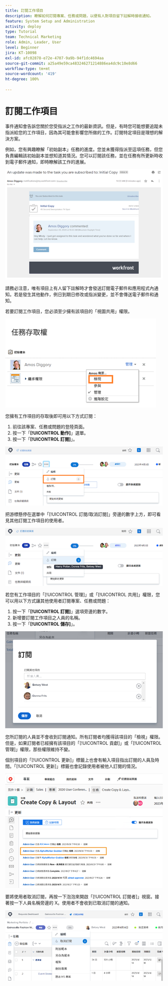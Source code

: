 ```yaml
---
title: 訂閱工作項目
description: 瞭解如何訂閱專案、任務或問題，以便有人對項目留下註解時接收通知。
feature: System Setup and Administration
activity: deploy
type: Tutorial
team: Technical Marketing
role: Admin, Leader, User
level: Beginner
jira: KT-10098
exl-id: afc02878-e72e-4707-9a9b-94f1dc4694aa
source-git-commit: a25a49e59ca483246271214886ea4dc9c10e8d66
workflow-type: tm+mt
source-wordcount: '419'
ht-degree: 100%

---
```


# 訂閱工作項目

事件通知會告訴您關於您受指派之工作的最新資訊。但是，有時您可能想要追蹤未指派給您的工作項目，因為其可能會影響您所做的工作。訂閱特定項目是理想的解決方案。

例如，您有興趣瞭解「初始副本」任務的進度。您並未獲得指派至這項任務，但您負責編輯該初始副本並想知道其情況。您可以訂閱該任務，並在任務有所更新時收到電子郵件通知，即時瞭解該工作的進展。

![來自任務訂閱的電子郵件](assets/admin-fund-user-notifications-10.png)

請務必注意，唯有項目上有人留下註解時才會發送訂閱電子郵件和應用程式內通知。若是發生其他動作，例日到期日修改或指派變更，並不會傳送電子郵件和通知。

若要訂閱工作項目，您必須至少擁有該項目的「視圖共用」權限。

![[!UICONTROL 任務存取]視窗](assets/admin-fund-user-notifications-11.png)

您擁有工作項目的存取後即可用以下方式訂閱：

1. 前往該專案、任務或問題的登陸頁面。
1. 按一下「**[!UICONTROL 動作]**」選單。
1. 按一下「**[!UICONTROL 訂閱]**」。

![[!UICONTROL 訂閱]選項，位於任務選單](assets/admin-fund-user-notifications-12.png)

把游標懸停在選單中「[!UICONTROL 訂閱/取消訂閱]」旁邊的數字上方，即可看見其他訂閱工作項目的使用者。

![任務選單顯示訂閱者](assets/admin-fund-user-notifications-13.png)

若您有工作項目的「[!UICONTROL 管理]」或「[!UICONTROL 共用]」權限，您可以用以下方式讓其他使用者訂閱專案、任務或問題：

1. 按一下「**[!UICONTROL 訂閱]**」選項旁邊的數字。
1. 新增要訂閱工作項目之人員的名稱。
1. 按一下「**[!UICONTROL 儲存]**」。

![[!UICONTROL 訂閱]視窗](assets/admin-fund-user-notifications-15.png)

您所訂閱的人員並不會收到訂閱通知。所有訂閱者均獲得該項目的「檢視」權限。但是，如果訂閱者已經擁有該項目的「[!UICONTROL 貢獻]」或「[!UICONTROL 管理]」權限，那些權限維持不變。

個別項目的「[!UICONTROL 更新]」標籤上也會有輸入項目指出訂閱的人員及時間。「[!UICONTROL 更新]」標籤也會記錄使用者被他人訂閱的情況。

![[!UICONTROL 更新]頁面 (在任務內)，顯示訂閱情況](assets/admin-fund-user-notifications-16.png)

要將使用者取消訂閱，再按一下泡泡來開啟「[!UICONTROL 訂閱者]」視窗。接著按一下人員名稱旁邊的 X。使用者不會收到已取消訂閱的通知。

![[!UICONTROL 取消訂閱]選單選項，在專案內](assets/admin-fund-user-notifications-14.png)

<!---
learn more URL: Subscribe to items in Workfront
--->
